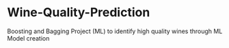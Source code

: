 # Wine-Quality-Prediction
Boosting and Bagging Project (ML) to identify high quality wines through ML Model creation
